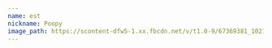 ```yaml
---
name: est
nickname: Poopy
image_path: https://scontent-dfw5-1.xx.fbcdn.net/v/t1.0-9/67369381_10216854106559783_4647475925070381056_o.jpg?_nc_cat=101&_nc_oc=AQmsd3wqIPc3avO3Vx0_3CKwGDozIVwAm1NzpuLReSIg0_XRjNBcPxaRAhBp20jcwHQ2WmAY2W-aN-h_jOUqn456&_nc_ht=scontent-dfw5-1.xx&oh=48a81614f20daa470c5d455ee6107cbe&oe=5DA6C252
---
```

